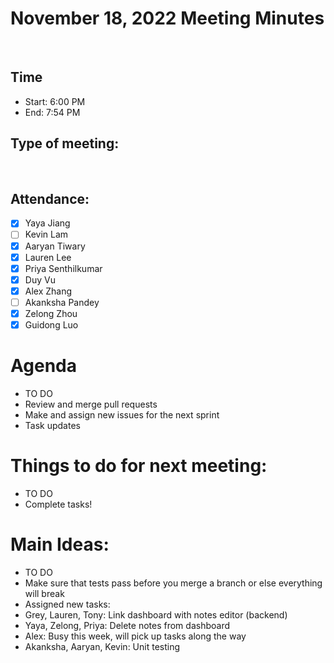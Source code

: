 <!-- Note taker: Lauren-->
<!-- Month Date, Year-->

# November 18, 2022 Meeting Minutes

​

<!-- XX:XX AM/PM -->

## Time

- Start: 6:00 PM
- End: 7:54 PM
​
<!-- TA or team, etc.-->

## Type of meeting:

​

<!-- [x] for present -->

## Attendance:

- [x] Yaya Jiang
- [ ] Kevin Lam
- [x] Aaryan Tiwary
- [x] Lauren Lee
- [x] Priya Senthilkumar
- [x] Duy Vu
- [x] Alex Zhang
- [ ] Akanksha Pandey
- [x] Zelong Zhou
- [x] Guidong Luo
    ​
<!-- Topics for the meeting-->

# Agenda

- TO DO
- Review and merge pull requests
- Make and assign new issues for the next sprint
- Task updates
​
<!-- homework basically zzzz-->

# Things to do for next meeting:

- TO DO
- Complete tasks!
​
<!-- what was discussed for each topic-->

# Main Ideas:

- TO DO
- Make sure that tests pass before you merge a branch or else everything will
  break
- Assigned new tasks:
- Grey, Lauren, Tony: Link dashboard with notes editor (backend)
- Yaya, Zelong, Priya: Delete notes from dashboard
- Alex: Busy this week, will pick up tasks along the way
- Akanksha, Aaryan, Kevin: Unit testing

